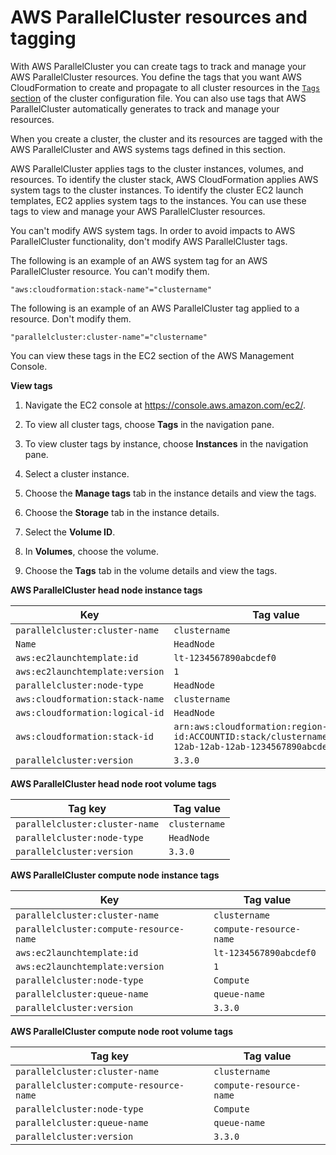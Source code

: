 # AWS ParallelCluster resources and tagging<a name="resources-tags-v3"></a>

With AWS ParallelCluster you can create tags to track and manage your AWS ParallelCluster resources\. You define the tags that you want AWS CloudFormation to create and propagate to all cluster resources in the [`Tags` section](Tags-v3.md) of the cluster configuration file\. You can also use tags that AWS ParallelCluster automatically generates to track and manage your resources\.

When you create a cluster, the cluster and its resources are tagged with the AWS ParallelCluster and AWS systems tags defined in this section\.

AWS ParallelCluster applies tags to the cluster instances, volumes, and resources\. To identify the cluster stack, AWS CloudFormation applies AWS system tags to the cluster instances\. To identify the cluster EC2 launch templates, EC2 applies system tags to the instances\. You can use these tags to view and manage your AWS ParallelCluster resources\.

You can't modify AWS system tags\. In order to avoid impacts to AWS ParallelCluster functionality, don't modify AWS ParallelCluster tags\.

The following is an example of an AWS system tag for an AWS ParallelCluster resource\. You can't modify them\.

```
"aws:cloudformation:stack-name"="clustername"
```

The following is an example of an AWS ParallelCluster tag applied to a resource\. Don't modify them\.

```
"parallelcluster:cluster-name"="clustername"
```

You can view these tags in the EC2 section of the AWS Management Console\.

**View tags**

1. Navigate the EC2 console at [https://console\.aws\.amazon\.com/ec2/](https://console.aws.amazon.com/ec2/)\.

1. To view all cluster tags, choose **Tags** in the navigation pane\.

1. To view cluster tags by instance, choose **Instances** in the navigation pane\.

1. Select a cluster instance\.

1. Choose the **Manage tags** tab in the instance details and view the tags\.

1. Choose the **Storage** tab in the instance details\.

1. Select the **Volume ID**\.

1. In **Volumes**, choose the volume\.

1. Choose the **Tags** tab in the volume details and view the tags\.


**AWS ParallelCluster head node instance tags**  

| Key | Tag value | 
| --- | --- | 
|  `parallelcluster:cluster-name`  |  `clustername`  | 
|  `Name`  |  `HeadNode`  | 
|  `aws:ec2launchtemplate:id`  |  `lt-1234567890abcdef0`  | 
|  `aws:ec2launchtemplate:version`  |  `1`  | 
|  `parallelcluster:node-type`  |  `HeadNode`  | 
|  `aws:cloudformation:stack-name`  |  `clustername`  | 
|  `aws:cloudformation:logical-id`  |  `HeadNode`  | 
|  `aws:cloudformation:stack-id`  |  `arn:aws:cloudformation:region-id:ACCOUNTID:stack/clustername/1234abcd-12ab-12ab-12ab-1234567890abcdef0`  | 
|  `parallelcluster:version`  |  `3.3.0`  | 


**AWS ParallelCluster head node root volume tags**  

| Tag key | Tag value | 
| --- | --- | 
|  `parallelcluster:cluster-name`  |  `clustername`  | 
|  `parallelcluster:node-type`  |  `HeadNode`  | 
|  `parallelcluster:version`  |  `3.3.0`  | 


**AWS ParallelCluster compute node instance tags**  

| Key | Tag value | 
| --- | --- | 
|  `parallelcluster:cluster-name`  |  `clustername`  | 
|  `parallelcluster:compute-resource-name`  |  `compute-resource-name`  | 
|  `aws:ec2launchtemplate:id`  |  `lt-1234567890abcdef0`  | 
|  `aws:ec2launchtemplate:version`  |  `1`  | 
|  `parallelcluster:node-type`  |  `Compute`  | 
|  `parallelcluster:queue-name`  |  `queue-name`  | 
|  `parallelcluster:version`  |  `3.3.0`  | 


**AWS ParallelCluster compute node root volume tags**  

| Tag key | Tag value | 
| --- | --- | 
|  `parallelcluster:cluster-name`  |  `clustername`  | 
|  `parallelcluster:compute-resource-name`  |  `compute-resource-name`  | 
|  `parallelcluster:node-type`  |  `Compute`  | 
|  `parallelcluster:queue-name`  |  `queue-name`  | 
|  `parallelcluster:version`  |  `3.3.0`  | 